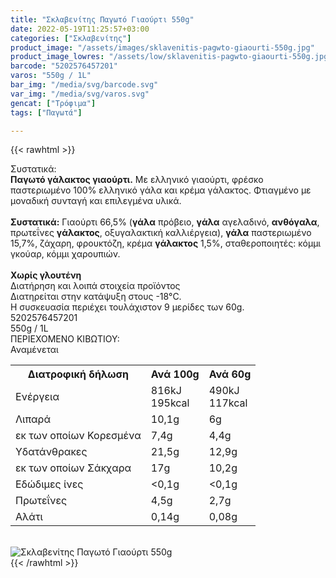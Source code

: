 ```yaml
---
title: "Σκλαβενίτης Παγωτό Γιαούρτι 550g"
date: 2022-05-19T11:25:57+03:00
categories: ["Σκλαβενίτης"]
product_image: "/assets/images/sklavenitis-pagwto-giaourti-550g.jpg"
product_image_lowres: "/assets/low/sklavenitis-pagwto-giaourti-550g.jpg"
barcode: "5202576457201"
varos: "550g / 1L"
bar_img: "/media/svg/barcode.svg"
var_img: "/media/svg/varos.svg"
gencat: ["Τρόφιμα"]
tags: ["Παγωτά"]

---
```

{{< rawhtml >}}

<div class="sload565"><div class="product"><div id="sistatika">Συστατικά:</div><div class="alltext"><b>Παγωτό γάλακτος γιαούρτι.</b> Με ελληνικό γιαούρτι, φρέσκο παστεριωμένο 100% ελληνικό γάλα και κρέμα γάλακτος. Φτιαγμένο με μοναδική συνταγή και επιλεγμένα υλικά.<br><br><b>Συστατικά:</b> Γιαούρτι 66,5% (<b>γάλα</b> πρόβειο, <b>γάλα</b> αγελαδινό, <b>ανθόγαλα</b>, πρωτεΐνες <b>γάλακτος</b>, οξυγαλακτική καλλιέργεια), <b>γάλα</b> παστεριωμένο 15,7%, ζάχαρη, φρουκτόζη, κρέμα <b>γάλακτος</b> 1,5%, σταθεροποιητές: κόμμι γκούαρ, κόμμι χαρουπιών.<br><br><b class="sorange stfff sp10 sbrd4 smb10">Χωρίς γλουτένη</b></div><div class="smb15"></div><div class="smb15"></div><div id="loipa">Διατήρηση και λοιπά στοιχεία προϊόντος</div><div class="alltext">Διατηρείται στην κατάψυξη στους -18°C.<br>Η συσκευασία περιέχει τουλάχιστον 9 μερίδες των 60g.<br></div><div id="barcode"><div id="barimage1"></div><span id="bartext">5202576457201</span></div><div id="varos"><div id="varosimage1"></div><span id="varostext">550g / 1L</span></div><div id="kivotio">ΠΕΡΙΕΧΟΜΕΝΟ ΚΙΒΩΤΙΟΥ:<br>Αναμένεται</div><div class="tabout"><table id="diatable"><tbody><tr><th>Διατροφική δήλωση</th><th>Ανά 100g</th><th>Ανά 60g</th></tr><tr><td class="texr2">Ενέργεια</td><td class="texr">816kJ<br>195kcal</td><td class="texr">490kJ<br>117kcal</td></tr><tr><td class="texr2">Λιπαρά</td><td class="texr">10,1g</td><td class="texr">6g</td></tr><tr><td class="gray">εκ των οποίων Κορεσµένα</td><td class="gray2">7,4g</td><td class="gray2">4,4g</td></tr><tr><td class="texr2">Yδατάνθρακες</td><td class="texr">21,5g</td><td class="texr">12,9g</td></tr><tr><td class="gray">εκ των οποίων Σάκχαρα</td><td class="gray2">17g</td><td class="gray2">10,2g</td></tr><tr><td class="texr2">Eδώδιμες ίνες</td><td class="texr">&lt;0,1g</td><td class="texr">&lt;0,1g</td></tr><tr><td class="texr2">Πρωτεΐνες</td><td class="texr">4,5g</td><td class="texr">2,7g</td></tr><tr><td class="texr2">Αλάτι</td><td class="texr">0,14g</td><td class="texr">0,08g</td></tr></tbody></table></div><br><div class="pimg"><img alt="Σκλαβενίτης Παγωτό Γιαούρτι 550g" title="Σκλαβενίτης Παγωτό Γιαούρτι 550g" src="/assets/images/sklavenitis-pagwto-giaourti-550g.jpg"></div></div></div>
{{< /rawhtml >}}


